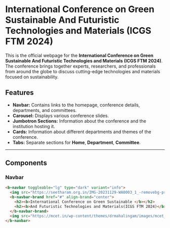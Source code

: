 # International Conference on Green Sustainable And Futuristic Technologies and Materials (ICGS FTM 2024)

This is the official webpage for the **International Conference on Green Sustainable And Futuristic Technologies and Materials (ICGS FTM 2024)**. The conference brings together experts, researchers, and professionals from around the globe to discuss cutting-edge technologies and materials focused on sustainability.

## Features
- **Navbar:** Contains links to the homepage, conference details, departments, and committees.
- **Carousel:** Displays various conference slides.
- **Jumbotron Sections:** Information about the conference and the institution hosting it.
- **Cards:** Information about different departments and themes of the conference.
- **Tabs:** Separate sections for **Home**, **Department**, **Committee**.

---

## Components

### Navbar

```html
<b-navbar toggleable="lg" type="dark" variant="info">
  <img src="https://seetharam.org.in/IMG-20231129-WA0003_1_-removebg-preview.png" width="160" height="125">
  <b-navbar-brand href="#" align-brand="center">
    <h2><b>International Conference on Green Sustainable </b></h2>
    <h2><b>And Futuristic Technologies and Materials(ICGS FTM 2024)</b></h2>
  </b-navbar-brand>
  <img src="https://mcet.in/wp-content/themes/drmahalingam/images/mcet_new%20logo.jpg" width="280" height="90">
</b-navbar>
